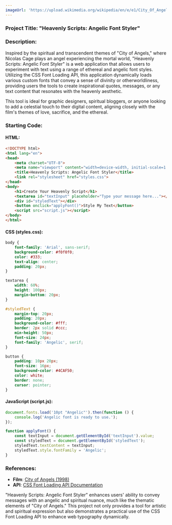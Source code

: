 ```yaml
---
imageUrl: 'https://upload.wikimedia.org/wikipedia/en/e/e1/City_Of_Angels.jpg'
---
```

### Project Title: **"Heavenly Scripts: Angelic Font Styler"**

### Description:
Inspired by the spiritual and transcendent themes of "City of Angels," where Nicolas Cage plays an angel experiencing the mortal world, "Heavenly Scripts: Angelic Font Styler" is a web application that allows users to experiment with text using a range of ethereal and angelic font styles. Utilizing the CSS Font Loading API, this application dynamically loads various custom fonts that convey a sense of divinity or otherworldliness, providing users the tools to create inspirational quotes, messages, or any text content that resonates with the heavenly aesthetic.

This tool is ideal for graphic designers, spiritual bloggers, or anyone looking to add a celestial touch to their digital content, aligning closely with the film's themes of love, sacrifice, and the ethereal.

### Starting Code:

#### HTML:
```html
<!DOCTYPE html>
<html lang="en">
<head>
    <meta charset="UTF-8">
    <meta name="viewport" content="width=device-width, initial-scale=1.0">
    <title>Heavenly Scripts: Angelic Font Styler</title>
    <link rel="stylesheet" href="styles.css">
</head>
<body>
    <h1>Create Your Heavenly Script</h1>
    <textarea id="textInput" placeholder="Type your message here..."></textarea>
    <div id="styledText"></div>
    <button onclick="applyFont()">Style My Text</button>
    <script src="script.js"></script>
</body>
</html>
```

#### CSS (styles.css):
```css
body {
    font-family: 'Arial', sans-serif;
    background-color: #f0f0f0;
    color: #333;
    text-align: center;
    padding: 20px;
}

textarea {
    width: 60%;
    height: 100px;
    margin-bottom: 20px;
}

#styledText {
    margin-top: 20px;
    padding: 20px;
    background-color: #fff;
    border: 2px solid #ccc;
    min-height: 50px;
    font-size: 24px;
    font-family: 'Angelic', serif;
}

button {
    padding: 10px 20px;
    font-size: 16px;
    background-color: #4CAF50;
    color: white;
    border: none;
    cursor: pointer;
}
```

#### JavaScript (script.js):
```javascript
document.fonts.load('10pt "Angelic"').then(function () {
    console.log('Angelic font is ready to use.');
});

function applyFont() {
    const textInput = document.getElementById('textInput').value;
    const styledText = document.getElementById('styledText');
    styledText.textContent = textInput;
    styledText.style.fontFamily = 'Angelic';
}
```

### References:
- **Film**: [City of Angels (1998)](https://en.wikipedia.org/wiki/City_of_Angels_(film))
- **API**: [CSS Font Loading API Documentation](https://developer.mozilla.org/en-US/docs/Web/API/CSS_Font_Loading_API)

"Heavenly Scripts: Angelic Font Styler" enhances users' ability to convey messages with an angelic and spiritual nuance, much like the thematic elements of "City of Angels." This project not only provides a tool for artistic and spiritual expression but also demonstrates a practical use of the CSS Font Loading API to enhance web typography dynamically.
